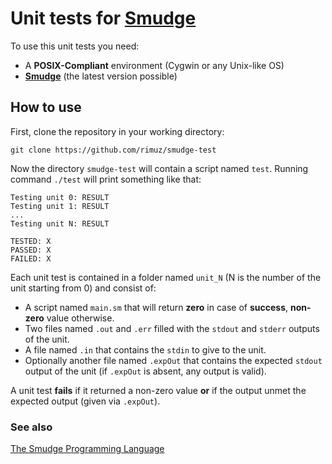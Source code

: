 # Unit tests for [Smudge](https://github.com/rimuz/smudge)
To use this unit tests you need:
- A **POSIX-Compliant** environment (Cygwin or any Unix-like OS)
- [**Smudge**](https://github.com/rimuz/smudge) (the latest version possible)

## How to use
First, clone the repository in your working directory:

```
git clone https://github.com/rimuz/smudge-test
```

Now the directory `smudge-test` will contain a script named `test`.
Running command `./test` will print something like that:

```
Testing unit 0: RESULT
Testing unit 1: RESULT
...
Testing unit N: RESULT

TESTED: X
PASSED: X
FAILED: X
```

Each unit test is contained in a folder named `unit_N` (N is the number of the unit starting from 0) and consist of:
- A script named `main.sm` that will return **zero** in case of **success**, **non-zero** value otherwise.
- Two files named `.out` and `.err` filled with the `stdout` and `stderr` outputs of the unit.
- A file named `.in` that contains the `stdin` to give to the unit.
- Optionally another file named `.expOut` that contains the expected `stdout` output of the unit (if `.expOut` is absent, any output is valid).

A unit test **fails** if it returned a non-zero value **or**
if the output unmet the expected output (given via `.expOut`).

### See also
[The Smudge Programming Language](https://github.com/rimuz/smudge)
